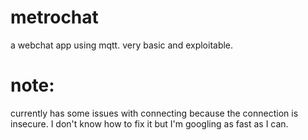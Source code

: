# metrochat
a webchat app using mqtt. very basic and exploitable.

# note:
currently has some issues with connecting because the connection is insecure. I don't know how to fix it but I'm googling as fast as I can.

